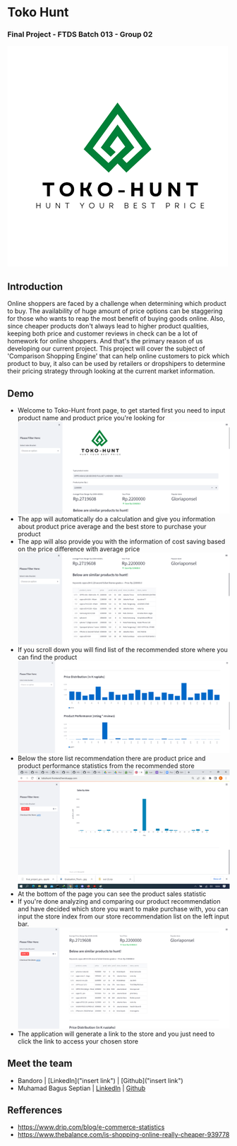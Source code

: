 # **Toko Hunt**
### Final Project - FTDS Batch 013 - Group 02
![Final Project - Study Group 02](https://github.com/H8-Assignments-Bay/p2---final-project-ftds-013-group-002/blob/main/deployment/Teal_Dark_Blue_Elegant_Modern_Letter_A_Rocket_Logo-removebg-preview.png)

## Introduction
Online shoppers are faced by a challenge when determining which product to buy. The availability of huge amount of price options can be staggering for those who wants to reap the most benefit of buying goods online. Also, since cheaper products don't always lead to higher product qualities, keeping both price and customer reviews in check can be a lot of homework for online shoppers. And that's the primary reason of us developing our current project. This project will cover the subject of 'Comparison Shopping Engine' that can help online customers to pick which product to buy, it also can be used by retailers or dropshipers to determine their pricing strategy through looking at the current market information.

## Demo

* Welcome to Toko-Hunt front page, to get started first you need to input product name and product price you're looking for
![images](https://github.com/H8-Assignments-Bay/p2---final-project-ftds-013-group-002/blob/main/images/frontend_1.png)
* The app will automatically do a calculation and give you information about product price average and the best store to purchase your product
* The app will also provide you with the information of cost saving based on the price difference with average price
![images](https://github.com/H8-Assignments-Bay/p2---final-project-ftds-013-group-002/blob/main/images/frontend_2.png)
* If you scroll down you will find list of the recommended store where you can find the product
![images](https://github.com/H8-Assignments-Bay/p2---final-project-ftds-013-group-002/blob/main/images/frontend_3.png)
* Below the store list recommendation there are product price and product performance statistics from the recommended store
![images](https://github.com/H8-Assignments-Bay/p2---final-project-ftds-013-group-002/blob/main/images/frontend_4.png)
* At the bottom of the page you can see the product sales statistic
* If you're done analyzing and comparing our product recommendation and have decided which store you want to make purchase with, you can input the store index from our store recommendation list on the left input bar.
![images](https://github.com/H8-Assignments-Bay/p2---final-project-ftds-013-group-002/blob/main/images/frontend_5.png)
* The application will generate a link to the store and you just need to click the link to access your chosen store

## Meet the team

* Bandoro | [LinkedIn]("insert link") | [Github]("insert link")
* Muhamad Bagus Septian | [LinkedIn](https://www.linkedin.com/in/muhamad-bagus-septian-55881173/) | [Github](https://github.com/bagus-septian)

## Refferences
* https://www.drip.com/blog/e-commerce-statistics
* https://www.thebalance.com/is-shopping-online-really-cheaper-939778
